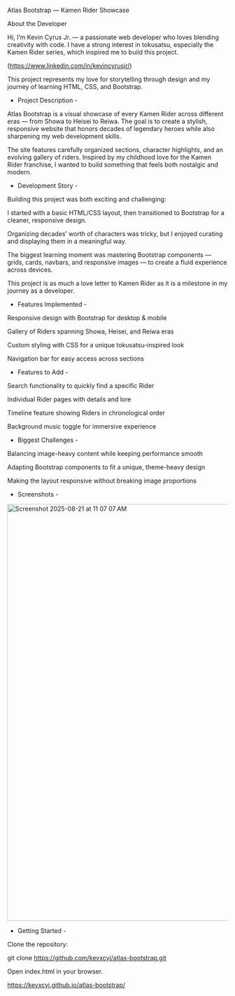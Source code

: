 Atlas Bootstrap — Kamen Rider Showcase

About the Developer

Hi, I’m Kevin Cyrus Jr. — a passionate web developer who loves blending creativity with code. I have a strong interest in tokusatsu, especially the Kamen Rider series, which inspired me to build this project.

(https://www.linkedin.com/in/kevincyrusjr/)


This project represents my love for storytelling through design and my journey of learning HTML, CSS, and Bootstrap.

- Project Description -

Atlas Bootstrap is a visual showcase of every Kamen Rider across different eras — from Showa to Heisei to Reiwa. The goal is to create a stylish, responsive website that honors decades of legendary heroes while also sharpening my web development skills.

The site features carefully organized sections, character highlights, and an evolving gallery of riders. Inspired by my childhood love for the Kamen Rider franchise, I wanted to build something that feels both nostalgic and modern.

- Development Story -

Building this project was both exciting and challenging:

I started with a basic HTML/CSS layout, then transitioned to Bootstrap for a cleaner, responsive design.

Organizing decades’ worth of characters was tricky, but I enjoyed curating and displaying them in a meaningful way.

The biggest learning moment was mastering Bootstrap components — grids, cards, navbars, and responsive images — to create a fluid experience across devices.

This project is as much a love letter to Kamen Rider as it is a milestone in my journey as a developer.

- Features Implemented -

Responsive design with Bootstrap for desktop & mobile

Gallery of Riders spanning Showa, Heisei, and Reiwa eras

Custom styling with CSS for a unique tokusatsu-inspired look

 Navigation bar for easy access across sections

- Features to Add -

Search functionality to quickly find a specific Rider

Individual Rider pages with details and lore

Timeline feature showing Riders in chronological order

Background music toggle for immersive experience

- Biggest Challenges -

Balancing image-heavy content while keeping performance smooth

Adapting Bootstrap components to fit a unique, theme-heavy design

Making the layout responsive without breaking image proportions

- Screenshots -

<img width="1915" height="952" alt="Screenshot 2025-08-21 at 11 07 07 AM" src="https://github.com/user-attachments/assets/f5347efd-9cac-4e37-a0e3-1a31c9166a07" />


- Getting Started -

Clone the repository:

git clone https://github.com/kevxcyj/atlas-bootstrap.git


Open index.html in your browser.


https://kevxcyj.github.io/atlas-bootstrap/

